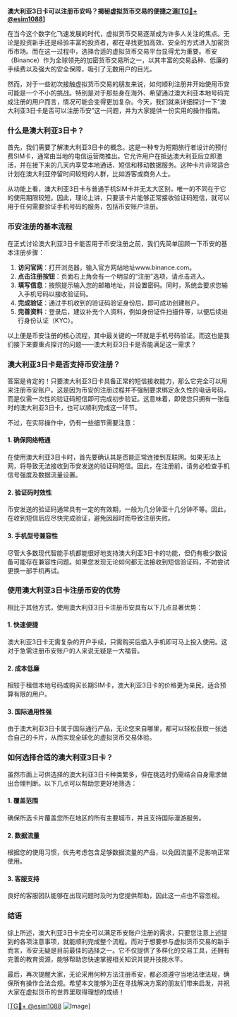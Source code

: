 **澳大利亚3日卡可以注册币安吗？揭秘虚拟货币交易的便捷之道[[TG💪+ @esim1088](https://t.me/s/esim1088)]**

在当今这个数字化飞速发展的时代，虚拟货币交易逐渐成为许多人关注的焦点。无论是投资新手还是经验丰富的投资者，都在寻找更加高效、安全的方式进入加密货币市场。而在这一过程中，选择合适的虚拟货币交易平台显得尤为重要。币安（Binance）作为全球领先的加密货币交易所之一，以其丰富的交易品种、低廉的手续费以及强大的安全保障，吸引了无数用户的目光。

然而，对于一些初次接触虚拟货币交易的朋友来说，如何顺利注册并开始使用币安可能是一个不小的挑战。特别是对于那些身在海外、希望通过澳大利亚本地号码完成注册的用户而言，情况可能会变得更加复杂。今天，我们就来详细探讨一下“澳大利亚3日卡是否可以注册币安”这一问题，并为大家提供一份实用的操作指南。

### **什么是澳大利亚3日卡？**

首先，我们需要了解澳大利亚3日卡的概念。这是一种专为短期旅行者设计的预付费SIM卡，通常由当地的电信运营商推出。它允许用户在抵达澳大利亚后立即激活，并在接下来的几天内享受本地通话、短信和移动数据服务。这种卡片非常适合计划在澳大利亚停留时间较短的人群，比如游客或商务人士。

从功能上看，澳大利亚3日卡与普通手机SIM卡并无太大区别，唯一的不同在于它的使用期限较短。因此，理论上讲，只要该卡片能够正常接收验证码短信，就可以用于任何需要验证手机号码的服务，包括币安账户注册。

### **币安注册的基本流程**

在正式讨论澳大利亚3日卡能否用于币安注册之前，我们先简单回顾一下币安的基本注册步骤：

1. **访问官网**：打开浏览器，输入官方网站地址www.binance.com。
2. **点击注册按钮**：页面右上角会有一个明显的“注册”选项，请点击进入。
3. **填写信息**：按照提示输入您的邮箱地址，并设置密码。同时，系统会要求您输入手机号码以接收验证码。
4. **完成验证**：通过手机收到的验证码验证身份后，即可成功创建账户。
5. **完善资料**：登录后，建议补充个人资料，例如身份证件扫描件等，以便后续进行身份认证（KYC）。

以上便是币安注册的核心流程，其中最关键的一环就是手机号码验证。而这也是我们接下来要重点探讨的问题——澳大利亚3日卡是否能满足这一需求？

### **澳大利亚3日卡是否支持币安注册？**

答案是肯定的！只要澳大利亚3日卡具备正常的短信接收能力，那么它完全可以用来注册币安账户。这是因为币安的注册过程并不强制要求绑定永久性的电话号码，而是仅需一次性的验证码短信即可完成初步验证。这意味着，即使您只拥有一张临时的澳大利亚3日卡，也可以顺利完成这一环节。

不过，在实际操作中，仍有一些细节需要注意：

#### **1. 确保网络畅通**
在使用澳大利亚3日卡时，首先要确认其是否能正常连接到互联网。如果无法上网，将导致无法接收到币安发送的验证码短信。因此，在注册前，请务必检查手机信号强度及数据流量设置。

#### **2. 验证码时效性**
币安发送的验证码通常具有一定的有效期，一般为几分钟至十几分钟不等。因此，在收到短信后应尽快完成验证，避免因超时而导致注册失败。

#### **3. 手机型号兼容性**
尽管大多数现代智能手机都能很好地支持澳大利亚3日卡的功能，但仍有极少数设备可能存在兼容性问题。如果您发现无论如何都无法接收到短信验证码，不妨尝试更换一部手机再试。

### **使用澳大利亚3日卡注册币安的优势**

相比于其他方式，使用澳大利亚3日卡注册币安具有以下几点显著优势：

#### **1. 快速便捷**
澳大利亚3日卡无需复杂的开户手续，只需购买后插入手机即可马上投入使用。这对于急需注册币安账户的人来说无疑是一大福音。

#### **2. 成本低廉**
相较于租借本地号码或购买长期SIM卡，澳大利亚3日卡的价格更为亲民，适合预算有限的用户。

#### **3. 国际通用性强**
由于澳大利亚3日卡属于国际通行产品，无论您来自哪里，都可以轻松获取一张适合自己的卡片，从而实现全球化的虚拟货币交易体验。

### **如何选择合适的澳大利亚3日卡？**

虽然市面上可供选择的澳大利亚3日卡种类繁多，但在挑选时仍需结合自身需求做出合理判断。以下几点可以帮助您更好地筛选：

#### **1. 覆盖范围**
确保所选卡片覆盖您所在地区的所有主要城市，并且支持国际漫游服务。

#### **2. 数据流量**
根据您的使用习惯，优先考虑包含足够数据流量的产品，以免因流量不足影响正常使用。

#### **3. 客服支持**
良好的客服团队能够在出现问题时及时为您提供帮助，因此这一点也不容忽视。

### **结语**

综上所述，澳大利亚3日卡完全可以满足币安账户注册的需求，只要您注意上述提到的各项注意事项，就能顺利完成整个流程。而对于想要参与虚拟货币交易的新手而言，币安无疑是目前最佳的选择之一。它不仅提供了多样化的交易工具，还拥有完善的教育资源，能够帮助您快速掌握相关知识并提升技能水平。

最后，再次提醒大家，无论采用何种方法注册币安，都必须遵守当地法律法规，确保所有操作合法合规。希望本文能够为正在寻找解决方案的朋友们带来启发，并祝大家在虚拟货币的世界里取得理想的成绩！

[[TG💪+ @esim1088](https://t.me/s/esim1088) ![Image](https://i.postimg.cc/4NQfJmqS/Snipaste-2025-05-13-00-14-12.png)]